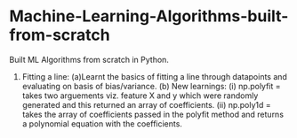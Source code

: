 # Machine-Learning-Algorithms-built-from-scratch
Built ML Algorithms from scratch in Python.

1. Fitting a line: (a)Learnt the basics of fitting a line through datapoints and evaluating on basis of bias/variance.
                   (b) New learnings: (i) np.polyfit = takes two arguements viz. feature X and y which were randomly generated
                                          and this returned an array of coefficients.
                                       (ii) np.poly1d = takes the array of coefficients passed in the polyfit method and returns
                                             a polynomial equation with the coefficients.
                                             
                                            
